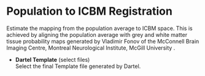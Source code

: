 # Population to ICBM Registration  
Estimate the mapping from the population average to ICBM space.  This is achieved by aligning the population average with grey and white matter tissue probability maps generated by Vladimir Fonov of the McConnell Brain Imaging Centre, Montreal Neurological Institute, McGill University .

* **Dartel Template** (select files)  
Select the final Template file generated by Dartel.
